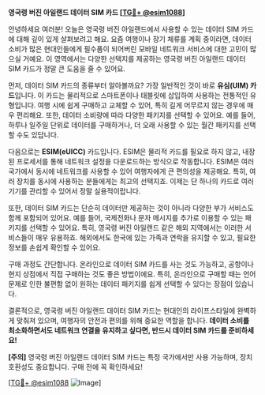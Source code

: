 **영국령 버진 아일랜드 데이터 SIM 카드 [[TG💪+ @esim1088](https://t.me/s/esim1088)]**

안녕하세요 여러분! 오늘은 영국령 버진 아일랜드에서 사용할 수 있는 데이터 SIM 카드에 대해 깊이 있게 살펴보려고 해요. 요즘 여행이나 장기 체류를 계획 중이라면, 데이터 소비가 많은 현대인들에게 필수품이 되어버린 모바일 네트워크 서비스에 대한 고민이 많으실 거예요. 이 영역에서는 다양한 선택지를 제공하는 영국령 버진 아일랜드 데이터 SIM 카드가 정말 큰 도움을 줄 수 있어요.

먼저, 데이터 SIM 카드의 종류부터 알아볼까요? 가장 일반적인 것이 바로 **유심(UIM) 카드**입니다. 이 카드는 물리적으로 스마트폰이나 태블릿에 삽입하여 사용하는 전통적인 유형입니다. 여행 시에 쉽게 구매하고 교체할 수 있어, 특히 길게 머무르지 않는 경우에 매우 편리해요. 또한, 데이터 소비량에 따라 다양한 패키지를 선택할 수 있어요. 예를 들어, 하루나 일주일 단위로 데이터를 구매하거나, 더 오래 사용할 수 있는 월간 패키지를 선택할 수도 있답니다.

다음으로는 **ESIM(eUICC)** 카드입니다. ESIM은 물리적 카드를 필요로 하지 않고, 내장된 프로세서를 통해 네트워크 설정을 다운로드하는 방식으로 작동합니다. ESIM은 여러 국가에서 동시에 네트워크를 사용할 수 있어 여행자에게 큰 편의성을 제공해요. 특히, 여러 장치를 동시에 사용하는 분들에게는 최고의 선택지죠. 이제는 단 하나의 카드로 여러 기기를 관리할 수 있어서 정말 실용적이랍니다.

또한, 데이터 SIM 카드는 단순히 데이터만 제공하는 것이 아니라 다양한 부가 서비스도 함께 포함되어 있어요. 예를 들어, 국제전화나 문자 메시지를 추가로 이용할 수 있는 패키지를 선택할 수 있어요. 특히, 영국령 버진 아일랜드 같은 해외 지역에서는 이러한 서비스들이 매우 유용하죠. 해외에서도 한국에 있는 가족과 연락을 유지할 수 있고, 필요한 정보를 손쉽게 확인할 수 있어요.

구매 과정도 간단합니다. 온라인으로 데이터 SIM 카드를 사는 것도 가능하고, 공항이나 현지 상점에서 직접 구매하는 것도 좋은 방법이에요. 특히, 온라인으로 구매할 때는 언어 문제로 인한 불편함 없이 원하는 데이터 패키지를 쉽게 선택할 수 있다는 장점이 있습니다.

결론적으로, 영국령 버진 아일랜드 데이터 SIM 카드는 현대인의 라이프스타일에 완벽하게 맞춰져 있으며, 여행자의 안전과 편의를 위해 중요한 역할을 합니다. **데이터 소비를 최소화하면서도 네트워크 연결을 유지하고 싶다면, 반드시 데이터 SIM 카드를 준비하세요!** 

**[주의]** 영국령 버진 아일랜드 데이터 SIM 카드는 특정 국가에서만 사용 가능하며, 장치 호환성도 중요합니다. 구매 전에 꼭 확인하세요! 

[[TG💪+ @esim1088](https://t.me/s/esim1088) ![Image](https://i.postimg.cc/Y0z9fWf4/image.png)]